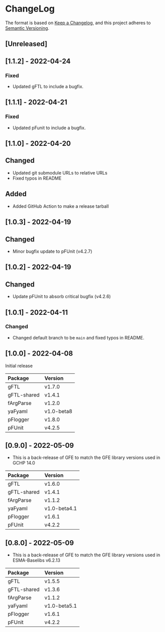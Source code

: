 # ChangeLog

The format is based on [Keep a Changelog](https://keepachangelog.com/en/1.0.0/),
and this project adheres to [Semantic Versioning](https://semver.org/spec/v2.0.0.html).

## [Unreleased]

## [1.1.2] - 2022-04-24

### Fixed

- Updated gFTL to include a bugfix.

## [1.1.1] - 2022-04-21

### Fixed

- Updated pFunit to include a bugfix.

## [1.1.0] - 2022-04-20

## Changed

- Updated git submodule URLs to relative URLs
- Fixed typos in README

## Added

- Added GitHub Action to make a release tarball

## [1.0.3] - 2022-04-19

## Changed

- Minor bugfix update to pFUnit (v4.2.7)

## [1.0.2] - 2022-04-19

## Changed

- Update pFUnit to absorb critical bugfix (v4.2.6)

## [1.0.1] - 2022-04-11

### Changed

- Changed default branch to be `main` and fixed typos in README.

## [1.0.0] - 2022-04-08

Initial release

| Package     | Version    |
| :------     | :------    |
| gFTL        | v1.7.0     |
| gFTL-shared | v1.4.1     |
| fArgParse   | v1.2.0     |
| yaFyaml     | v1.0-beta8 |
| pFlogger    | v1.8.0     |
| pFUnit      | v4.2.5     |

## [0.9.0] - 2022-05-09

- This is a back-release of GFE to match the GFE library versions used in GCHP 14.0

| Package     | Version      |
| :------     | :------      |
| gFTL        | v1.6.0       |
| gFTL-shared | v1.4.1       |
| fArgParse   | v1.1.2       |
| yaFyaml     | v1.0-beta4.1 |
| pFlogger    | v1.6.1       |
| pFUnit      | v4.2.2       |

## [0.8.0] - 2022-05-09

- This is a back-release of GFE to match the GFE library versions used in ESMA-Baselibs v6.2.13

| Package     | Version      |
| :------     | :------      |
| gFTL        | v1.5.5       |
| gFTL-shared | v1.3.6       |
| fArgParse   | v1.1.2       |
| yaFyaml     | v1.0-beta5.1 |
| pFlogger    | v1.6.1       |
| pFUnit      | v4.2.2       |
